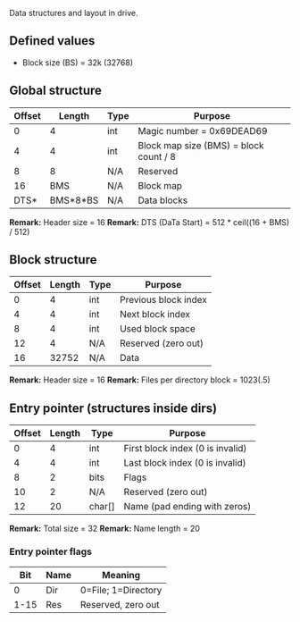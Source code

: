 Data structures and layout in drive.


## Defined values
- Block size (BS) = 32k (32768)


## Global structure
Offset | Length | Type | Purpose
-- | -- | -- | --
0 | 4 | int | Magic number = 0x69DEAD69
4 | 4 | int | Block map size (BMS) = block count / 8
8 | 8 | N/A | Reserved
16 | BMS | N/A | Block map
DTS\* | BMS\*8\*BS | N/A | Data blocks

**Remark:** Header size = 16
**Remark:** DTS (DaTa Start) = 512 * ceil((16 + BMS) / 512)


## Block structure
Offset | Length | Type | Purpose
-- | -- | -- | --
0 | 4 | int | Previous block index
4 | 4 | int | Next block index
8 | 4 | int | Used block space
12 | 4 | N/A | Reserved (zero out)
16 | 32752 | N/A | Data

**Remark:** Header size = 16
**Remark:** Files per directory block = 1023(.5)


## Entry pointer (structures inside dirs)
Offset | Length | Type | Purpose
-- | -- | -- | --
0 | 4 | int | First block index (0 is invalid)
4 | 4 | int | Last block index (0 is invalid)
8 | 2 | bits | Flags
10 | 2 | N/A | Reserved (zero out)
12 | 20 | char[] | Name (pad ending with zeros)

**Remark:** Total size = 32
**Remark:** Name length = 20

### Entry pointer flags
Bit | Name | Meaning
-- | -- | --
0 | Dir | 0=File; 1=Directory
1-15 | Res | Reserved, zero out
